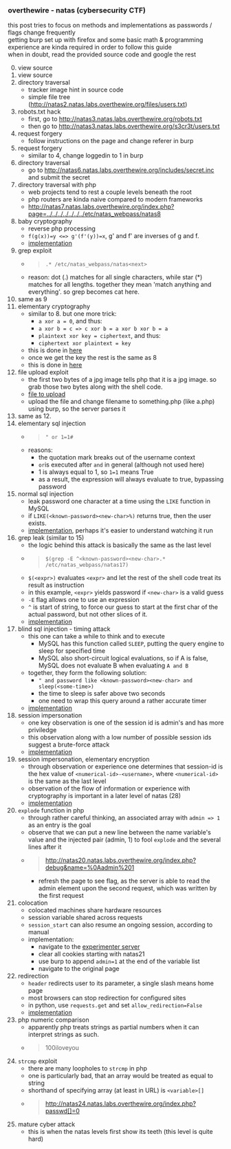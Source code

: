 ### overthewire - natas (cybersecurity CTF)
this post tries to focus on methods and implementations as passwords / flags change frequently<br />
getting burp set up with firefox and some basic math & programming experience are kinda required in order to follow this guide<br />
when in doubt, read the provided source code and google the rest

0. view source
1. view source
2. directory traversal
    * tracker image hint in source code
    * simple file tree (http://natas2.natas.labs.overthewire.org/files/users.txt)
3. robots.txt hack
    * first, go to http://natas3.natas.labs.overthewire.org/robots.txt
    * then go to http://natas3.natas.labs.overthewire.org/s3cr3t/users.txt
4. request forgery
    * follow instructions on the page and change referer in burp
5. request forgery
    * similar to 4, change loggedin to 1 in burp
6. directory traversal
    * go to http://natas6.natas.labs.overthewire.org/includes/secret.inc and submit the secret
7. directory traversal with php
    * web projects tend to rest a couple levels beneath the root
    * php routers are kinda naive compared to modern frameworks
    * http://natas7.natas.labs.overthewire.org/index.php?page=../../../../../../../etc/natas_webpass/natas8
8. baby cryptography
    * reverse php processing
    * ```f(g(x))=y <=> g'(f'(y))=x```, g' and f' are inverses of g and f.
    * [implementation](./eight.php)
9. grep exploit
    * > ```.* /etc/natas_webpass/natas<next>```
    * reason: dot (.) matches for all single characters, while star (*) matches for all lengths. together they mean 'match anything and everything'. so grep becomes cat here.
10. same as 9
11. elementary cryptography
    * similar to 8. but one more trick:
        * ```a xor a = 0```, and thus:
        * ```a xor b = c => c xor b = a xor b xor b = a```
        * ```plaintext xor key = ciphertext```, and thus:
        * ```ciphertext xor plaintext = key```
    * this is done in [here](./eleven_key.php)
    * once we get the key the rest is the same as 8
    * this is done in [here](./eleven_attack.php)
12. file upload exploit
    * the first two bytes of a jpg image tells php that it is a jpg image. so grab those two bytes along with the shell code.
    * [file to upload](./twelve.php)
    * upload the file and change filename to something.php (like a.php) using burp, so the server parses it
13. same as 12.
14. elementary sql injection
    * > ```" or 1=1#```
    * reasons:
        * the quotation mark breaks out of the username context
        * ```or```is executed after ```and``` in general (although not used here)
        * 1 is always equal to 1, so ```1=1``` means True
        * as a result, the expression will always evaluate to true, bypassing password
15. normal sql injection
    * leak password one character at a time using the ```LIKE``` function in MySQL
    * if ```LIKE(<known-password><new-char>%)``` returns true, then the user exists.
    * [implementation](./fifteen.py), perhaps it's easier to understand watching it run
16. grep leak (similar to 15)
    * the logic behind this attack is basically the same as the last level
    * > ```$(grep -E ^<known-password><new-char>.* /etc/natas_webpass/natas17)```
    * ```$(<expr>)``` evaluates ```<expr>``` and let the rest of the shell code treat its result as instruction
    * in this example, ```<expr>``` yields password if ```<new-char>``` is a valid guess
    * ```-E``` flag allows one to use an expression
    * ```^``` is start of string, to force our guess to start at the first char of the actual password, but not other slices of it.
    * [implementation](./sixteen.py)
17. blind sql injection - timing attack
    * this one can take a while to think and to execute
        * MySQL has this function called ```SLEEP```, putting the query engine to sleep for specified time
        * MySQL also short-circuit logical evaluations, so if A is false, MySQL does not evaluate B when evaluating ```A and B```
    * together, they form the following solution:
        * ```" and password like <known-password><new-char> and sleep(<some-time>)```
        * the time to sleep is safer above two seconds
        * one need to wrap this query around a rather accurate timer
    * [implementation](./seventeen.py)
18. session impersonation
    * one key observation is one of the session id is admin's and has more priviledge
    * this observation along with a low number of possible session ids suggest a brute-force attack
    * [implementation](./eighteen.py)
19. session impersonation, elementary encryption
    * through observation or experience one determines that session-id is the hex value of ```<numerical-id>-<username>```, where ```<numerical-id>``` is the same as the last level
    * observation of the flow of information or experience with cryptography is important in a later level of natas (28)
    * [implementation](./nineteen.py)
20. ```explode``` function in php
    * through rather careful thinking, an associated array with ```admin => 1``` as an entry is the goal
    * observe that we can put a new line between the name variable's value and the injected pair (admin, 1) to fool ```explode``` and the several lines after it
    * > http://natas20.natas.labs.overthewire.org/index.php?debug&name=%0Aadmin%201
        * refresh the page to see flag, as the server is able to read the admin element upon the second request, which was written by the first request
21. colocation
    * colocated machines share hardware resources
    * session variable shared across requests
    * ```session_start``` can also resume an ongoing session, according to manual
    * implementation:
        * navigate to the [experimenter server](http://natas21-experimenter.natas.labs.overthewire.org/)
        * clear all cookies starting with natas21
        * use burp to append ```admin=1``` at the end of the variable list
        * navigate to the original page
22. redirection
    * ```header``` redirects user to its parameter, a single slash means home page
    * most browsers can stop redirection for configured sites
    * in python, use ```requests.get``` and set ```allow_redirection=False```
    * [implementation](./twentytwo.py)
23. php numeric comparison
    * apparently php treats strings as partial numbers when it can interpret strings as such.
    * > 100iloveyou
24. ```strcmp``` exploit
    * there are many loopholes to ```strcmp``` in php
    * one is particularly bad, that an array would be treated as equal to string
    * shorthand of specifying array (at least in URL) is ```<variable>[]```
    * > http://natas24.natas.labs.overthewire.org/index.php?passwd[]=0
25. mature cyber attack
    * this is when the natas levels first show its teeth (this level is quite hard)
